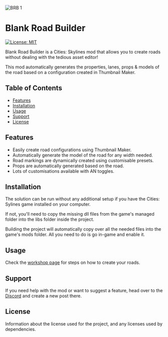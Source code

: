 ![BRB 1](https://user-images.githubusercontent.com/93581220/206872835-85210515-a532-4829-bdcb-ef9cd4fb0448.png)

# Blank Road Builder

[![License: MIT](https://img.shields.io/badge/License-MIT-yellow.svg)](https://opensource.org/licenses/MIT)

Blank Road Builder is a Cities: Skylines mod that allows you to create roads without dealing with the tedious asset editor!

This mod automatically generates the properties, lanes, props & models of the road based on a configuration created in Thumbnail Maker.

## Table of Contents

- [Features](#features)
- [Installation](#installation)
- [Usage](#usage)
- [Support](#support)
- [License](#license)

## Features

- Easily create road configurations using Thumbnail Maker.
- Automatically generate the model of the road for any width needed.
- Road markings are dynamically created using customisable presets.
- Props are automatically generated based on the road.
- Lots of customisations available with AN toggles.

## Installation

The solution can be run without any additional setup if you have the Cities: Sylines game installed on your computer.

If not, you'll need to copy the missing dll files from the game's managed folder into the libs folder inside the project.

Building the project will automatically copy over all the needed files into the game's mods folder.
All you need to do is go in-game and enable it.

## Usage

Check the [workshop page](https://steamcommunity.com/sharedfiles/filedetails/?id=2891132324) for steps on how to create your roads.

## Support

If you need help with the mod or want to suggest a feature, head over to the [Discord](https://discord.gg/E4k8ZEtRxd) and create a new post there.

## License

Information about the license used for the project, and any licenses used by dependencies.

